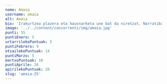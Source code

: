 ```yaml
---
nome: Amaia
username: amaia
alt: Amaia
bio: 'Irakurtzea plazera eta hausnarketa une bat da niretzat. Narratiba, feminismoa eta historia bezalako gaietan sakontzea gustatzen zait, istorio bakoitzean pertsonaien emozioak eta ikasgaiak arakatuz. Liburuek errealitate berrietara garamatzate, eta hitzen bidez konektatzen naiz. Beti prest nago ikasteko eta kontakizun bakoitzetik ikasgai baliotsuak ateratzeko.'
image: '../../content/concorrenti/img/amaia.jpg'
punti: 55
puntiEnero: 5
urtarrilekoPuntuak: 5
puntiFebrero: 9
otsailekoPuntuak: 14
puntiMarzo: 5
martxoPuntuak: 10
puntiAprile: 26
apirilekoPuntuak: 26
slug: 'amaia-25'
---
```

